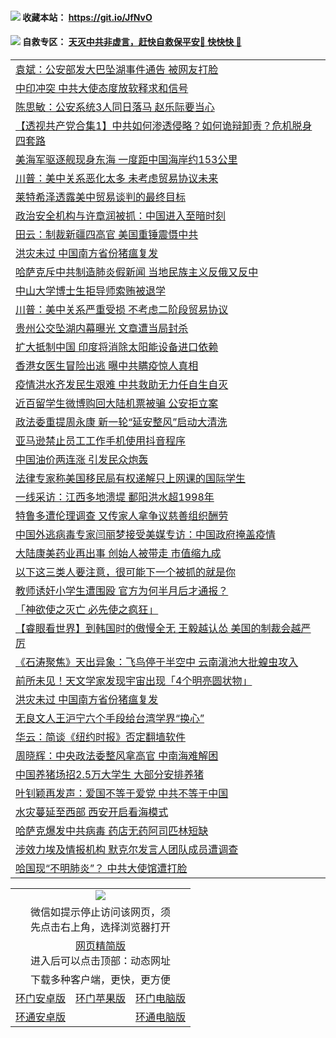  #### <img src="https://img.icons8.com/color/48/000000/check-all.png"/> 收藏本站： https://git.io/JfNvO 

 #### <img src="https://img.icons8.com/color/48/000000/check-all.png"/> 自救专区： [天灭中共非虚言，赶快自救保平安🍎 快快快 📩](https://github.com/pwgy/td/blob/master/README.md)

 
 
<table>  
<tr><td colspan="2" align="left"><a href="https://dwkts8awlbkd7.cloudfront.net/?name=c1196865&key=jdhvxawhshihitwk&from=gy1">袁斌：公安部发大巴坠湖事件通告 被网友打脸</a></td></tr>
<tr><td colspan="2" align="left"><a href="https://dwkts8awlbkd7.cloudfront.net/?name=c1196863&key=jdhvxawhshihitwk&from=gy1">中印冲突 中共大使态度放软释求和信号</a></td></tr>
<tr><td colspan="2" align="left"><a href="https://dwkts8awlbkd7.cloudfront.net/?name=c1196866&key=jdhvxawhshihitwk&from=gy1">陈思敏：公安系统3人同日落马 赵乐际要当心</a></td></tr>
<tr><td colspan="2" align="left"><a href="https://dwkts8awlbkd7.cloudfront.net/?name=c1196864&key=jdhvxawhshihitwk&from=gy1">【透视共产党合集1】中共如何渗透侵略？如何诡辩卸责？危机脱身四套路</a></td></tr>
<tr><td colspan="2" align="left"><a href="https://dwkts8awlbkd7.cloudfront.net/?name=c1196879&key=jdhvxawhshihitwk&from=gy1">美海军驱逐舰现身东海 一度距中国海岸约153公里</a></td></tr>
<tr><td colspan="2" align="left"><a href="https://dwkts8awlbkd7.cloudfront.net/?name=c1196875&key=jdhvxawhshihitwk&from=gy1">川普：美中关系恶化太多 未考虑贸易协议未来</a></td></tr>
<tr><td colspan="2" align="left"><a href="https://dwkts8awlbkd7.cloudfront.net/?name=c1196891&key=jdhvxawhshihitwk&from=gy1">莱特希泽透露美中贸易谈判的最终目标</a></td></tr>
<tr><td colspan="2" align="left"><a href="https://dwkts8awlbkd7.cloudfront.net/?name=c1196881&key=jdhvxawhshihitwk&from=gy1">政治安全机构与许章润被抓：中国进入至暗时刻</a></td></tr>
<tr><td colspan="2" align="left"><a href="https://dwkts8awlbkd7.cloudfront.net/?name=c1196867&key=jdhvxawhshihitwk&from=gy1">田云：制裁新疆四高官 美国重锤震慑中共</a></td></tr>
<tr><td colspan="2" align="left"><a href="https://dwkts8awlbkd7.cloudfront.net/?name=c1196883&key=jdhvxawhshihitwk&from=gy1">洪灾未过 中国南方省份猪瘟复发</a></td></tr>
<tr><td colspan="2" align="left"><a href="https://dwkts8awlbkd7.cloudfront.net/?name=c1196873&key=jdhvxawhshihitwk&from=gy1">哈萨克斥中共制造肺炎假新闻 当地民族主义反俄又反中</a></td></tr>
<tr><td colspan="2" align="left"><a href="https://dwkts8awlbkd7.cloudfront.net/?name=c1196882&key=jdhvxawhshihitwk&from=gy1">中山大学博士生拒导师索贿被退学</a></td></tr>
<tr><td colspan="2" align="left"><a href="https://dwkts8awlbkd7.cloudfront.net/?name=c1196889&key=jdhvxawhshihitwk&from=gy1">川普：美中关系严重受损 不考虑二阶段贸易协议</a></td></tr>
<tr><td colspan="2" align="left"><a href="https://dwkts8awlbkd7.cloudfront.net/?name=c1196896&key=jdhvxawhshihitwk&from=gy1">贵州公交坠湖内幕曝光 文章遭当局封杀</a></td></tr>
<tr><td colspan="2" align="left"><a href="https://dwkts8awlbkd7.cloudfront.net/?name=c1196893&key=jdhvxawhshihitwk&from=gy1">扩大抵制中国 印度将消除太阳能设备进口依赖</a></td></tr>
<tr><td colspan="2" align="left"><a href="https://dwkts8awlbkd7.cloudfront.net/?name=c1196904&key=jdhvxawhshihitwk&from=gy1">香港女医生冒险出逃 曝中共瞒疫惊人真相</a></td></tr>
<tr><td colspan="2" align="left"><a href="https://dwkts8awlbkd7.cloudfront.net/?name=c1196871&key=jdhvxawhshihitwk&from=gy1">疫情洪水齐发民生艰难 中共救助无力任自生自灭</a></td></tr>
<tr><td colspan="2" align="left"><a href="https://dwkts8awlbkd7.cloudfront.net/?name=c1196888&key=jdhvxawhshihitwk&from=gy1">近百留学生微博购回大陆机票被骗 公安拒立案</a></td></tr>
<tr><td colspan="2" align="left"><a href="https://dwkts8awlbkd7.cloudfront.net/?name=c1196869&key=jdhvxawhshihitwk&from=gy1">政法委重提周永康 新一轮“延安整风”启动大清洗</a></td></tr>
<tr><td colspan="2" align="left"><a href="https://dwkts8awlbkd7.cloudfront.net/?name=c1196897&key=jdhvxawhshihitwk&from=gy1">亚马逊禁止员工工作手机使用抖音程序</a></td></tr>
<tr><td colspan="2" align="left"><a href="https://dwkts8awlbkd7.cloudfront.net/?name=c1196890&key=jdhvxawhshihitwk&from=gy1">中国油价两连涨 引发民众炮轰</a></td></tr>
<tr><td colspan="2" align="left"><a href="https://dwkts8awlbkd7.cloudfront.net/?name=c1196870&key=jdhvxawhshihitwk&from=gy1">法律专家称美国移民局有权递解只上网课的国际学生</a></td></tr>
<tr><td colspan="2" align="left"><a href="https://dwkts8awlbkd7.cloudfront.net/?name=c1196880&key=jdhvxawhshihitwk&from=gy1">一线采访：江西多地溃堤 鄱阳洪水超1998年</a></td></tr>
<tr><td colspan="2" align="left"><a href="https://dwkts8awlbkd7.cloudfront.net/?name=c1196892&key=jdhvxawhshihitwk&from=gy1">特鲁多遭伦理调查 又传家人拿争议慈善组织酬劳</a></td></tr>
<tr><td colspan="2" align="left"><a href="https://dwkts8awlbkd7.cloudfront.net/?name=c1196964&key=jdhvxawhshihitwk&from=gy1">中国外逃病毒专家闫丽梦接受美媒专访：中国政府掩盖疫情</a></td></tr>
<tr><td colspan="2" align="left"><a href="https://dwkts8awlbkd7.cloudfront.net/?name=c1196861&key=jdhvxawhshihitwk&from=gy1">大陆康美药业再出事 创始人被带走 市值缩九成</a></td></tr>
<tr><td colspan="2" align="left"><a href="https://dwkts8awlbkd7.cloudfront.net/?name=c1196914&key=jdhvxawhshihitwk&from=gy1">以下这三类人要注意，很可能下一个被抓的就是你</a></td></tr>
<tr><td colspan="2" align="left"><a href="https://dwkts8awlbkd7.cloudfront.net/?name=c1196905&key=jdhvxawhshihitwk&from=gy1">教师诱奸小学生遭围殴 官方为何半月后才通报？</a></td></tr>
<tr><td colspan="2" align="left"><a href="https://dwkts8awlbkd7.cloudfront.net/?name=c1196932&key=jdhvxawhshihitwk&from=gy1">「神欲使之灭亡 必先使之疯狂」</a></td></tr>
<tr><td colspan="2" align="left"><a href="https://dwkts8awlbkd7.cloudfront.net/?name=c1196913&key=jdhvxawhshihitwk&from=gy1">【睿眼看世界】到韩国时的傲慢全无 王毅越认怂 美国的制裁会越严厉</a></td></tr>
<tr><td colspan="2" align="left"><a href="https://dwkts8awlbkd7.cloudfront.net/?name=c1196946&key=jdhvxawhshihitwk&from=gy1">《石涛聚焦》天出异象：飞鸟停于半空中 云南滇池大批蝗虫攻入</a></td></tr>
<tr><td colspan="2" align="left"><a href="https://dwkts8awlbkd7.cloudfront.net/?name=c1196962&key=jdhvxawhshihitwk&from=gy1">前所未见！天文学家发现宇宙出现「4个明亮圆状物」</a></td></tr>
<tr><td colspan="2" align="left"><a href="https://dwkts8awlbkd7.cloudfront.net/?name=c1196862&key=jdhvxawhshihitwk&from=gy1">洪灾未过 中国南方省份猪瘟复发</a></td></tr>
<tr><td colspan="2" align="left"><a href="https://dwkts8awlbkd7.cloudfront.net/?name=c1196963&key=jdhvxawhshihitwk&from=gy1">无良文人王沪宁六个手段给台湾学界“换心”</a></td></tr>
<tr><td colspan="2" align="left"><a href="https://dwkts8awlbkd7.cloudfront.net/?name=c1196898&key=jdhvxawhshihitwk&from=gy1">华云：简谈《纽约时报》否定翻墙软件</a></td></tr>
<tr><td colspan="2" align="left"><a href="https://dwkts8awlbkd7.cloudfront.net/?name=c1196943&key=jdhvxawhshihitwk&from=gy1">周晓辉：中央政法委整风拿高官 中南海难解困</a></td></tr>
<tr><td colspan="2" align="left"><a href="https://dwkts8awlbkd7.cloudfront.net/?name=c1196899&key=jdhvxawhshihitwk&from=gy1">中国养猪场招2.5万大学生 大部分安排养猪</a></td></tr>
<tr><td colspan="2" align="left"><a href="https://dwkts8awlbkd7.cloudfront.net/?name=c1196901&key=jdhvxawhshihitwk&from=gy1">叶钊颖再发声：爱国不等于爱党 中共不等于中国</a></td></tr>
<tr><td colspan="2" align="left"><a href="https://dwkts8awlbkd7.cloudfront.net/?name=c1196900&key=jdhvxawhshihitwk&from=gy1">水灾蔓延至西部 西安开启看海模式</a></td></tr>
<tr><td colspan="2" align="left"><a href="https://dwkts8awlbkd7.cloudfront.net/?name=c1196931&key=jdhvxawhshihitwk&from=gy1">哈萨克爆发中共病毒 药店无药阿司匹林短缺</a></td></tr>
<tr><td colspan="2" align="left"><a href="https://dwkts8awlbkd7.cloudfront.net/?name=c1196902&key=jdhvxawhshihitwk&from=gy1">涉效力埃及情报机构 默克尔发言人团队成员遭调查</a></td></tr>
<tr><td colspan="2" align="left"><a href="https://dwkts8awlbkd7.cloudfront.net/?name=c1196910&key=jdhvxawhshihitwk&from=gy1">哈国现“不明肺炎”？ 中共大使馆遭打脸</a></td></tr>
</tr>

  </table>
  
  <table>
  <tr>
    <td colspan="3" align="center"><img src="https://cdn.jsdelivr.net/gh/opipe/up/oGate65.jpg"/></td>
  </tr>
  <tr>
    <td colspan="3" align="center">微信如提示停止访问该网页，须<br/>先点击右上角，选择浏览器打开</td>
  <tr>
  <tr>
    <td colspan="3" align="center"><a href="https://gitcdn.xyz/cdn/otiny/up/master/show005.htm">网页精简版</a><br/>进入后可以点击顶部：动态网址</td>
  </tr>
  <tr>
    <td colspan="3" align="center">下载多种客户端，更快，更方便</td>
  <tr>
  <tr>
    <td align="center"><a href="https://cdn.jsdelivr.net/gh/opipe/up/oGatea.apk">环门安卓版</a></td>
    <td align="center"><a href="https://x.co/odisk">环门苹果版</a></td>
    <td align="center"><a href="https://cdn.jsdelivr.net/gh/opipe/up/oGate.zip">环门电脑版</a></td>
  </tr>
  <tr>
    <td align="center"><a href="https://cdn.jsdelivr.net/gh/opipe/up/oPipe.apk">环通安卓版</a></td>
    <td align="center"></td>
    <td align="center"><a href="https://raw.githubusercontent.com/opipe/up/master/oPipe.zip">环通电脑版</a></td>
  </tr>
  
</table>
